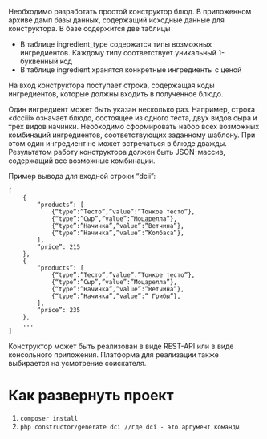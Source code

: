 Необходимо разработать простой конструктор блюд.
В приложенном архиве дамп базы данных, содержащий исходные данные для конструктора. В базе содержится две таблицы
- В таблице ingredient_type содержатся типы возможных ингредиентов. Каждому типу соответствует уникальный 1-буквенный код
- В таблице ingredient хранятся конкретные ингредиенты с ценой

На вход конструктора поступает строка, содержащая коды ингредиентов, которые должны входить в полученное блюдо.

Один ингредиент может быть указан несколько раз. Например, строка «dcciii» означает блюдо, состоящее из одного теста, двух видов сыра и трёх видов начинки.
Необходимо сформировать набор всех возможных комбинаций ингредиентов, соответствующих заданному шаблону. При этом один ингредиент не может встречаться в блюде дважды.
Результатом работу конструктора должен быть JSON-массив, содержащий все возможные комбинации.

Пример вывода для входной строки “dcii”:
```
[
    {
        “products”: [
	        {“type”:”Тесто”,”value”:”Тонкое тесто”},
	        {“type”:”Сыр”,”value”:”Моцарелла”},
	        {“type”:”Начинка”,”value”:”Ветчина”},
	        {“type”:”Начинка”,”value”:”Колбаса”},
        ],
        “price”: 215
    },
    {
        “products”: [
            {“type”:”Тесто”,”value”:”Тонкое тесто”},
            {“type”:”Сыр”,”value”:”Моцарелла”},
            {“type”:”Начинка”,”value”:”Ветчина”},
            {“type”:”Начинка”,”value”:” Грибы”},
        ],
        “price”: 235
    },
    ...
]
```
Конструктор может быть реализован в виде REST-API или в виде консольного приложения. Платформа для реализации также выбирается на усмотрение соискателя.

# Как развернуть проект
1. ```composer install```
2. ```php constructor/generate dci //где dci - это аргумент команды```
